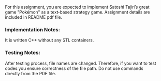  For this assignment, you are expected to implement Satoshi Tajiri’s great game "Pokémon" as a text-based strategy game.
 Assignment details are included in README pdf file. 

 ###  Implementation Notes:
 It is written C++ without any STL containers.

 ### Testing Notes: 
 After testing process, file names are changed. Therefore, if you want to test codes you ensure correctness of the file path. Do not use commands directly from the PDF file.
